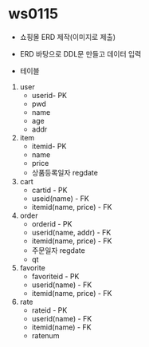 # ws0115

* 쇼핑몰 ERD 제작(이미지로 제출)
* ERD 바탕으로 DDL문 만들고 데이터 입력 



* 테이블

1. user 
   * userid- PK
   * pwd
   * name
   * age
   * addr
2. item
   * itemid- PK
   * name
   * price
   * 상품등록일자 regdate
3. cart
   * cartid - PK
   * useid(name) - FK
   * itemid(name, price) - FK
4. order
   * orderid - PK
   * userid(name, addr) - FK
   * itemid(name, price) - FK
   * 주문일자 regdate
   * qt
5. favorite
   * favoriteid - PK
   * userid(name) - FK
   * itemid(name, price) - FK
6. rate
   * rateid - PK
   * userid(name) - FK
   * itemid(name) - FK
   * ratenum

